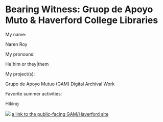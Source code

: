 # Bearing Witness: Gruop de Apoyo Muto & Haverford College Libraries
<html>
  <body>
    <p>My name:</p> <p> Naren Roy</p>
    <p>My pronouns: </p> He|him or they|them </p>
    <p>My project(s):</p> <p> Grupo de Apoyo Mutuo (GAM) Digital Archival Work </p>
    <p>Favorite summer activities:</p> <p> Hiking </p>
      <img src="https://media1.giphy.com/media/7p0qZOxUe5cIM/giphy.gif" />
    <a href="https://archivogam.haverford.edu/en/">a link to the public-facing GAM/Haverford site</a>
    <!-- add an image if you like -->
  </body>
</html>
